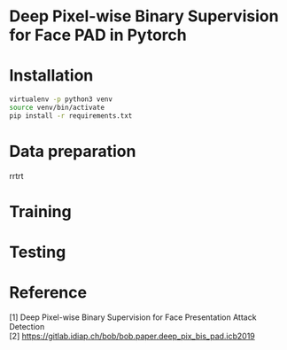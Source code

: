 # Deep Pixel-wise Binary Supervision for Face PAD in Pytorch

# Installation

```bash
virtualenv -p python3 venv
source venv/bin/activate
pip install -r requirements.txt

```

# Data preparation
rrtrt


# Training


# Testing



# Reference
[1] Deep Pixel-wise Binary Supervision for Face Presentation Attack Detection  
[2] https://gitlab.idiap.ch/bob/bob.paper.deep_pix_bis_pad.icb2019
